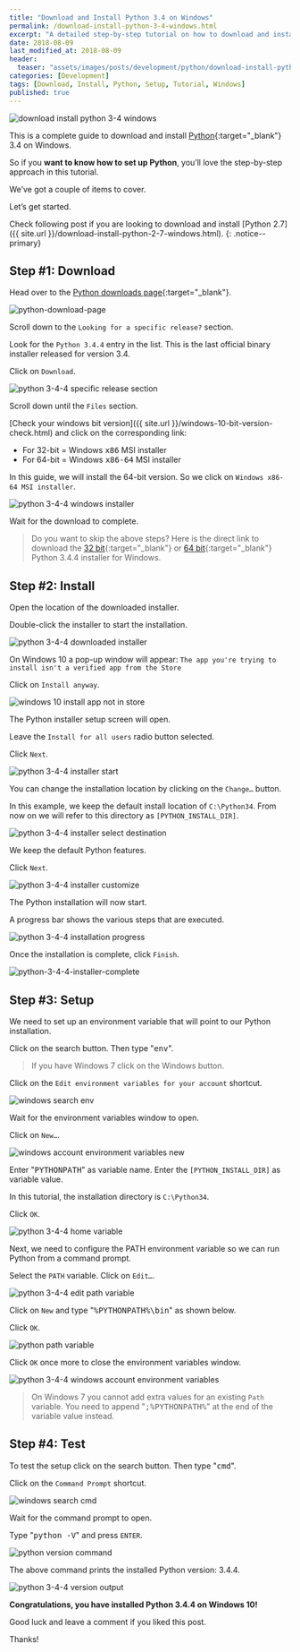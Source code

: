 ```yaml
---
title: "Download and Install Python 3.4 on Windows"
permalink: /download-install-python-3-4-windows.html
excerpt: "A detailed step-by-step tutorial on how to download and install Python 3.4.4 on Windows 10."
date: 2018-08-09
last_modified_at: 2018-08-09
header:
  teaser: "assets/images/posts/development/python/download-install-python-3-4-windows.png"
categories: [Development]
tags: [Download, Install, Python, Setup, Tutorial, Windows]
published: true
---
```


<img src="{{ site.url }}/assets/images/posts/development/python/download-install-python-3-4-windows.png" alt="download install python 3-4 windows" class="align-right title-image">

This is a complete guide to download and install [Python](https://www.python.org){:target="_blank"} 3.4 on Windows.

So if you **want to know how to set up Python**, you’ll love the step-by-step approach in this tutorial.

We’ve got a couple of items to cover.

Let’s get started.

Check following post if you are looking to download and install [Python 2.7]({{ site.url }}/download-install-python-2-7-windows.html).
{: .notice--primary}

## Step #1: Download

Head over to the [Python downloads page](https://www.python.org/downloads/){:target="_blank"}.

<img src="{{ site.url }}/assets/images/posts/development/python/python-download-page.png" alt="python-download-page">

Scroll down to the `Looking for a specific release?` section.

Look for the `Python 3.4.4` entry in the list. This is the last official binary installer released for version 3.4.

Click on `Download`.

<img src="{{ site.url }}/assets/images/posts/development/python/python-3-4-4-specific-release-section.png" alt="python 3-4-4 specific release section">

Scroll down until the `Files` section.

[Check your windows bit version]({{ site.url }}/windows-10-bit-version-check.html) and click on the corresponding link:
* For 32-bit = Windows <kbd>x86</kbd> MSI installer
* For 64-bit = Windows <kbd>x86-64</kbd> MSI installer

In this guide, we will install the 64-bit version. So we click on `Windows x86-64 MSI installer`.

<img src="{{ site.url }}/assets/images/posts/development/python/python-3-4-4-windows-installer.png" alt="python 3-4-4 windows installer">

Wait for the download to complete.

> Do you want to skip the above steps? Here is the direct link to download the [32 bit](https://www.python.org/ftp/python/3.4.4/python-3.4.4.msi){:target="_blank"} or [64 bit](https://www.python.org/ftp/python/3.4.4/python-3.4.4.amd64.msi){:target="_blank"} Python 3.4.4 installer for Windows.

## Step #2: Install

Open the location of the downloaded installer.

Double-click the installer to start the installation.

<img src="{{ site.url }}/assets/images/posts/development/python/python-3-4-4-downloaded-installer.png" alt="python 3-4-4 downloaded installer">

On Windows 10 a pop-up window will appear: `The app you're trying to install isn't a verified app from the Store`

Click on `Install anyway`.

<img src="{{ site.url }}/assets/images/posts/windows-10-install-app-not-in-store.png" alt="windows 10 install app not in store">

The Python installer setup screen will open.

Leave the `Install for all users` radio button selected.

Click `Next`.

<img src="{{ site.url }}/assets/images/posts/development/python/python-3-4-4-installer-start.png" alt="python 3-4-4 installer start">

You can change the installation location by clicking on the `Change…` button.

In this example, we keep the default install location of `C:\Python34`. From now on we will refer to this directory as `[PYTHON_INSTALL_DIR]`.

<img src="{{ site.url }}/assets/images/posts/development/python/python-3-4-4-installer-select-destination.png" alt="python 3-4-4 installer select destination">

We keep the default Python features.

Click `Next`.

<img src="{{ site.url }}/assets/images/posts/development/python/python-3-4-4-installer-customize.png" alt="python 3-4-4 installer customize">

The Python installation will now start.

A progress bar shows the various steps that are executed.

<img src="{{ site.url }}/assets/images/posts/development/python/python-3-4-4-installation-progress.png" alt="python 3-4-4 installation progress">

Once the installation is complete, click `Finish`.

<img src="{{ site.url }}/assets/images/posts/development/python/python-3-4-4-installer-complete.png" alt="python-3-4-4-installer-complete">

## Step #3: Setup

We need to set up an environment variable that will point to our Python installation.

Click on the search button. Then type "<kbd>env</kbd>".

> If you have Windows 7 click on the Windows button.

Click on the `Edit environment variables for your account` shortcut.

<img src="{{ site.url }}/assets/images/posts/development/windows-search-env.png" alt="windows search env">

Wait for the environment variables window to open.

Click on `New…`.

<img src="{{ site.url }}/assets/images/posts/development/windows-account-environment-variables-new.png" alt="windows account environment variables new">

Enter "<kbd>PYTHONPATH</kbd>" as variable name. Enter the `[PYTHON_INSTALL_DIR]` as variable value.

In this tutorial, the installation directory is `C:\Python34`.

Click `OK`.

<img src="{{ site.url }}/assets/images/posts/development/python/python-3-4-4-home-variable.png" alt="python 3-4-4 home variable">

Next, we need to configure the PATH environment variable so we can run Python from a command prompt.

Select the `PATH` variable. Click on `Edit…`.

<img src="{{ site.url }}/assets/images/posts/development/python/python-3-4-4-edit-path-variable.png" alt="python 3-4-4 edit path variable">

Click on `New` and type "<kbd>%PYTHONPATH%\bin</kbd>" as shown below.

Click `OK`.

<img src="{{ site.url }}/assets/images/posts/development/python/python-path-variable.png" alt="python path variable">

Click `OK` once more to close the environment variables window.

<img src="{{ site.url }}/assets/images/posts/development/python/python-3-4-4-windows-account-environment-variables.png" alt="python 3-4-4 windows account environment variables">

> On Windows 7 you cannot add extra values for an existing `Path` variable. You need to append "<kbd>;%PYTHONPATH%</kbd>" at the end of the variable value instead.

## Step #4: Test

To test the setup click on the search button. Then type "<kbd>cmd</kbd>".

Click on the `Command Prompt` shortcut.

<img src="{{ site.url }}/assets/images/posts/development/windows-search-cmd.png" alt="windows search cmd">

Wait for the command prompt to open.

Type "<kbd>python -V</kbd>" and press `ENTER`.

<img src="{{ site.url }}/assets/images/posts/development/python/python-version-command.png" alt="python version command">

The above command prints the installed Python version: 3.4.4.

<img src="{{ site.url }}/assets/images/posts/development/python/python-3-4-4-version-output.png" alt="python 3-4-4 version output">

**Congratulations, you have installed Python 3.4.4 on Windows 10!**

Good luck and leave a comment if you liked this post.

Thanks!
